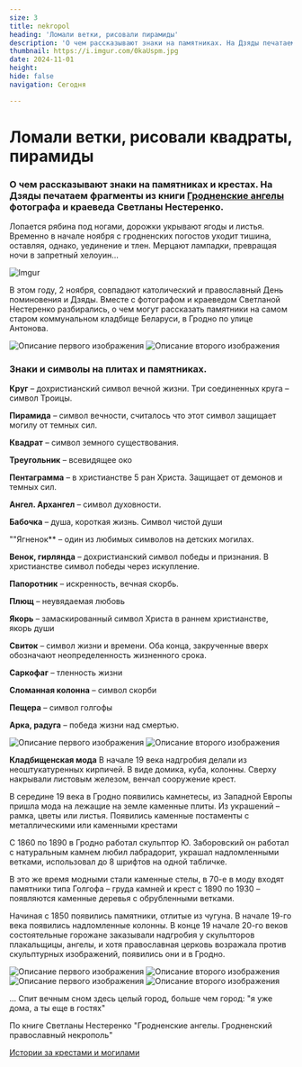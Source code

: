 ```yaml
---
size: 3
title: nekropol
heading: 'Ломали ветки, рисовали пирамиды'
description: 'О чем рассказывают знаки на памятниках. На Дзяды печатаем фрагменты из книги "Гродненские ангелы"'
thumbnail: https://i.imgur.com/0kaUspm.jpg
date: 2024-11-01
height: 
hide: false
navigation: Сегодня

---
```

# **Ломали ветки, рисовали квадраты, пирамиды**

### О чем рассказывают знаки на памятниках и крестах. На Дзяды печатаем фрагменты из книги [Гродненские ангелы](https://www.mamgrodno.com/projects/angelmam.html) фотографа и краеведа Светланы Нестеренко.

Лопается рябина под ногами, дорожки укрывают ягоды и листья. Временно в начале ноября с гродненских погостов уходит тишина, оставляя, однако, уединение и тлен. Мерцают лампадки, превращая ночи в запретный хелоуин... 

![Imgur](https://i.imgur.com/EUAcXt9.jpg)

В этом году, 2 ноября, совпадают католический и православный День поминовения и Дзяды. Вместе с фотографом и краеведом Светланой Нестеренко разбирались, о чем могут
рассказать памятники на самом старом  коммунальном кладбище Беларуси, в Гродно по улице Антонова.

<div class="gallery2">
<img src="https://i.imgur.com/Op8abQ7.jpeg" alt="Описание первого изображения"> 
<img src="https://i.imgur.com/35yEqRe.jpeg" alt="Описание второго изображения"> 
</div>

### Знаки и символы на плитах и памятниках.

**Круг** – дохристианский символ вечной жизни. Три соединенных круга – символ Троицы. 

**Пирамида** – символ вечности, считалось что этот символ защищает могилу от темных сил.

**Квадрат** – символ земного существования.

**Треугольник** – всевидящее око

**Пентаграмма** – в христианстве 5 ран Христа. Защищает от демонов и темных сил.

**Ангел. Архангел** – символ духовности.

**Бабочка** – душа, короткая жизнь. Символ чистой души

""Ягненок** – один из любимых символов на детских могилах.

**Венок, гирлянда** – дохристианский символ победы и признания. В христианстве символ победы через искупление. 

**Папоротник** – искренность, вечная скорбь.

**Плющ** – неувядаемая любовь

**Якорь** – замаскированный символ Христа в раннем христианстве, якорь души

**Свиток** – символ жизни и времени. Оба конца, закрученные вверх обозначают неопределенность жизненного срока. 

**Саркофаг** – тленность жизни

**Сломанная колонна** – символ скорби

**Пещера** – символ голгофы

**Арка, радуга** – победа жизни над смертью.

<div class="gallery2">
<img src="https://i.imgur.com/QcZZKzi.jpeg" alt="Описание первого изображения"> 
<img src="https://i.imgur.com/4TaQQdN.jpeg" alt="Описание второго изображения"> 
</div>

**Кладбищенская мода** 
В начале 19 века надгробия делали из неоштукатуренных кирпичей. В виде домика, куба, колонны. Сверху накрывали листовым железом, венчал сооружение крест.

В середине 19 века в Гродно появились камнетесы, из Западной Европы пришла мода на лежащие на земле каменные плиты. Из украшений – рамка, цветы или листья.  Появились каменные постаменты с металлическими или каменными крестами

С 1860 по 1890 в Гродно работал скульптор Ю. Заборовский он работал с натуральным камнем любил лабрадорит, украшал надломленными ветками, использовал до 8 шрифтов на одной табличке.

В это же время модными стали каменные стелы, в 70-е в моду входят памятники типа Голгофа – груда камней и крест с 1890 по 1930 – появляются каменные деревья с обрубленными ветками.

Начиная с 1850 появились памятники, отлитые из чугуна. В начале 19-го века появились надломленные колонны. В конце 19 начале 20-го веков состоятельные горожане заказывали надгробия у скульпторов плакальщицы, ангелы, и хотя православная церковь возражала против скульптурных изображений, появились они и в Гродно.

<div class="gallery2">
<img src="https://i.imgur.com/BLg572Z.jpeg" alt="Описание первого изображения"> 
<img src="https://i.imgur.com/rULNa4a.jpeg" alt="Описание второго изображения"> 
</div>

<div class="gallery2">
<img src="https://i.imgur.com/DhE24rP.jpeg" alt="Описание первого изображения"> 
<img src="https://i.imgur.com/CXfyHte.jpeg" alt="Описание второго изображения"> 
</div>

... Спит вечным сном здесь целый город, больше чем город: "я уже дома, а ты еще в гостях"

По книге Светланы Нестеренко "Гродненские ангелы. Гродненский православный некрополь"

[Истории за крестами и могилами](https://www.mamgrodno.com/projects/angelmam.html)
